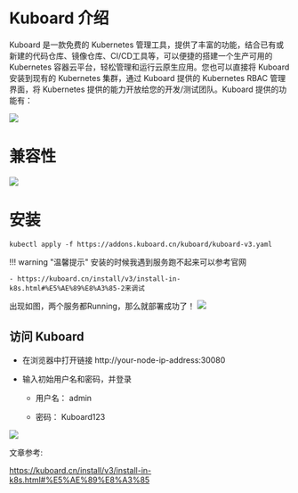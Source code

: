 
# Kuboard 介绍

Kuboard 是一款免费的 Kubernetes 管理工具，提供了丰富的功能，结合已有或新建的代码仓库、镜像仓库、CI/CD工具等，可以便捷的搭建一个生产可用的 Kubernetes 容器云平台，轻松管理和运行云原生应用。您也可以直接将 Kuboard 安装到现有的 Kubernetes 集群，通过 Kuboard 提供的 Kubernetes RBAC 管理界面，将 Kubernetes 提供的能力开放给您的开发/测试团队。Kuboard 提供的功能有：


![](https://pic.imgdb.cn/item/63a48e9608b68301633b61ca.jpg)


# 兼容性

![](https://pic.imgdb.cn/item/63a48ef008b68301633bc153.jpg)

# 安装

```shell
kubectl apply -f https://addons.kuboard.cn/kuboard/kuboard-v3.yaml
```

!!! warning "温馨提示"
    安装的时候我遇到服务跑不起来可以参考官网
    
    - https://kuboard.cn/install/v3/install-in-k8s.html#%E5%AE%89%E8%A3%85-2来调试

出现如图，两个服务都Running，那么就部署成功了！
![](https://pic.imgdb.cn/item/63a4900308b68301633d01b9.jpg)


## 访问 Kuboard

- 在浏览器中打开链接 http://your-node-ip-address:30080

- 输入初始用户名和密码，并登录

    - 用户名： admin

    - 密码： Kuboard123

![](https://pic.imgdb.cn/item/63a4905608b68301633d5850.jpg)

文章参考:

https://kuboard.cn/install/v3/install-in-k8s.html#%E5%AE%89%E8%A3%85